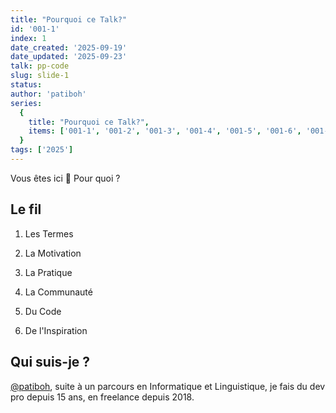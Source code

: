 ```yaml
---
title: "Pourquoi ce Talk?"
id: '001-1'
index: 1
date_created: '2025-09-19'
date_updated: '2025-09-23'
talk: pp-code
slug: slide-1
status: 
author: 'patiboh'
series:
  {
    title: "Pourquoi ce Talk?",
    items: ['001-1', '001-2', '001-3', '001-4', '001-5', '001-6', '001-7', '001-8'],
  }
tags: ['2025']
---
```


Vous êtes ici 🤗 Pour quoi ?

## Le fil

1. Les Termes

1. La Motivation

1. La Pratique

1. La Communauté

1. Du Code

1. De l'Inspiration

## Qui suis-je ?

[@patiboh](https://github.com/patiboh), suite à un parcours en Informatique et Linguistique, je fais du dev pro depuis 15 ans, en freelance depuis 2018.

